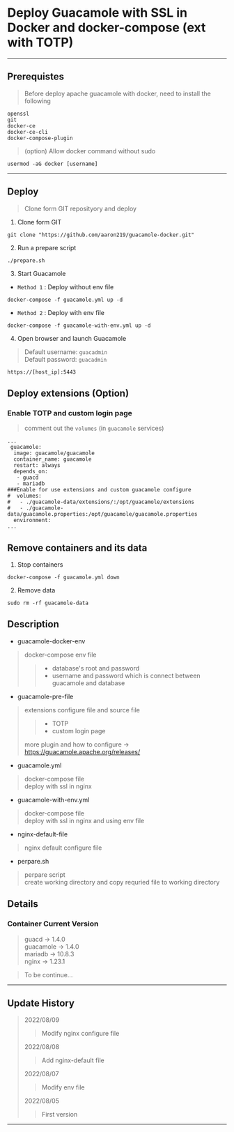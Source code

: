 # Deploy Guacamole with SSL in Docker and docker-compose (ext with TOTP)

---

## Prerequistes

> Before deploy apache guacamole with docker, need to install the following

```
openssl
git
docker-ce
docker-ce-cli
docker-compose-plugin
```

> (option) Allow docker command without sudo

```
usermod -aG docker [username]
```

---

## Deploy

> Clone form GIT reposityory and deploy

1. Clone form GIT

```
git clone "https://github.com/aaron219/guacamole-docker.git"
```

2. Run a prepare script

```
./prepare.sh
```

3. Start Guacamole

- `Method 1` : Deploy without env file

```
docker-compose -f guacamole.yml up -d
```

- `Method 2` : Deploy with env file

```
docker-compose -f guacamole-with-env.yml up -d
```

4. Open browser and launch Guacamole

> Default username: `guacadmin`  
> Default password: `guacadmin`

```
https://[host_ip]:5443
```

## Deploy extensions (Option)

### Enable TOTP and custom login page

> comment out the `volumes` (in `guacamole` services)

```
...
 guacamole:
  image: guacamole/guacamole
  container_name: guacamole
  restart: always
  depends_on:
   - guacd
   - mariadb
###Enable for use extensions and custom guacamole configure
#  volumes:
#   - ./guacamole-data/extensions/:/opt/guacamole/extensions
#   - ./guacamole-data/guacamole.properties:/opt/guacamole/guacamole.properties
  environment:
...
```

## Remove containers and its data

1. Stop containers

```
docker-compose -f guacamole.yml down
```

2. Remove data

```
sudo rm -rf guacamole-data
```

## Description

- guacamole-docker-env

> docker-compose env file  
> 
>> - database's root and password  
>> - username and password which is connect between guacamole and database

- guacamole-pre-file

> extensions configure file and source file  
> 
>> - TOTP  
>> - custom login page  
>
> more plugin and how to configure -> https://guacamole.apache.org/releases/

- guacamole.yml

> docker-compose file  
> deploy with ssl in nginx

- guacamole-with-env.yml

> docker-compose file  
> deploy with ssl in nginx and using env file

- nginx-default-file

> nginx default configure file

- perpare.sh

> perpare script  
> create working directory and copy requried file to working directory

## Details

### Container Current Version

> guacd -> 1.4.0  
> guacamole -> 1.4.0  
> mariadb -> 10.8.3  
> nginx -> 1.23.1

> To be continue...

---

## Update History

> 2022/08/09
> 
>> Modify nginx configure file
>
> 2022/08/08
> 
>> Add nginx-default file
> 
> 2022/08/07
>
>> Modify env file
>
> 2022/08/05
> 
>> First version
>

---